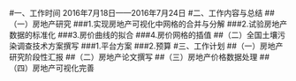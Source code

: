 #一、工作时间
2016年7月18日——2016年7月24日
#二、工作内容与总结
##（一）房地产研究
###1.实现房地产可视化中网格的合并与分解
###2.试验房地产数据的标准化
###3.房价曲线的拟合
###4.房价网格的插值
##（二）全国土壤污染调查技术方案撰写
###1.平台方案
###2.预算
#三、工作计划
##（一）房地产研究阶段性汇报
##（二）房地产论文撰写
##（三）房地产价格数据处理
##（四）房地产可视化完善